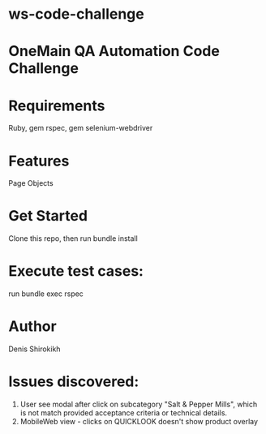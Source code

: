 # ws-code-challenge
# OneMain QA Automation Code Challenge
# Requirements
 Ruby, gem rspec, gem selenium-webdriver
# Features
 Page Objects
# Get Started
 Clone this repo, then run bundle install
# Execute test cases: 
 run bundle exec rspec
# Author
Denis Shirokikh

# Issues discovered:
1. User see modal after click on subcategory "Salt & Pepper Mills", which is not match provided
  acceptance criteria or technical details.
2. MobileWeb view - clicks on QUICKLOOK doesn't show product overlay